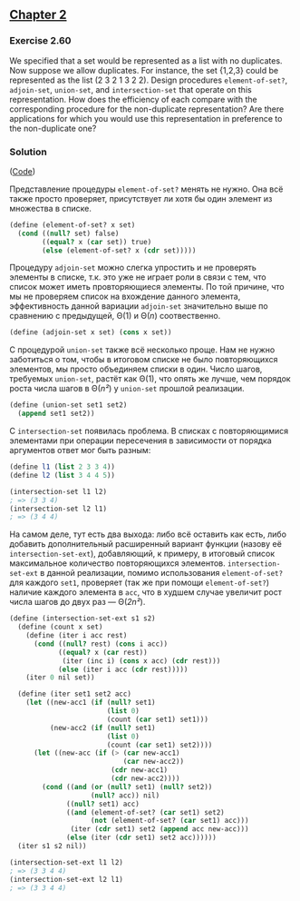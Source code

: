 ## [Chapter 2](../index.md#2-Building-Abstractions-with-Data)

### Exercise 2.60

We specified that a set would be represented as a list with no duplicates. Now suppose we allow duplicates. For instance, the set {1,2,3} could be represented as the list (2 3 2 1 3 2 2). Design procedures `element-of-set?`, `adjoin-set`, `union-set`, and `intersection-set` that operate on this representation. How does the efficiency of each compare with the corresponding procedure for the non-duplicate representation? Are there applications for which you would use this representation in preference to the non-duplicate one?

### Solution

([Code](../../src/Chapter%202/Exercise%202.60.scm))

Представление процедуры `element-of-set?` менять не нужно. Она всё также просто проверяет, присутствует ли хотя бы один элемент из множества в списке.

```scheme
(define (element-of-set? x set)
  (cond ((null? set) false)
        ((equal? x (car set)) true)
        (else (element-of-set? x (cdr set)))))
```

Процедуру `adjoin-set` можно слегка упростить и не проверять элементы в списке, т.к. это уже не играет роли в связи с тем, что список может иметь провторяющиеся элементы. По той причине, что мы не проверяем список на вхождение данного элемента, эффективность данной вариации `adjoin-set` значительно выше по сравнению с предыдущей, Θ(1) и Θ(_n_) соотвественно.

```scheme
(define (adjoin-set x set) (cons x set))
```

С процедурой `union-set` также всё несколько проще. Нам не нужно заботиться о том, чтобы в итоговом списке не было повторяющихся элементов, мы просто объединяем списки в один. Число шагов, требуемых `union-set`, растёт как Θ(1), что опять же лучше, чем порядок роста числа шагов в Θ(_n²_) у `union-set` прошлой реализации.

```scheme
(define (union-set set1 set2) 
  (append set1 set2))
```

С `intersection-set` появилась проблема. В списках с повторяющимися элементами при операции пересечения в зависимости от порядка аргументов ответ мог быть разным:

```scheme
(define l1 (list 2 3 3 4))
(define l2 (list 3 4 4 5))

(intersection-set l1 l2)
; => (3 3 4)
(intersection-set l2 l1)
; => (3 4 4)
```

На самом деле, тут есть два выхода: либо всё оставить как есть, либо добавить дополнительный расширенный вариант функции (назову её `intersection-set-ext`), добавляющий, к примеру, в итоговый список максимальное количество повторяющихся элементов. `intersection-set-ext` в данной реализации, помимо использования `element-of-set?` для каждого `set1`, проверяет (так же при помощи `element-of-set?`) наличие каждого элемента в `acc`, что в худшем случае увеличит рост числа шагов до двух раз — Θ(_2n²_).

```scheme
(define (intersection-set-ext s1 s2)
  (define (count x set)
    (define (iter i acc rest)
      (cond ((null? rest) (cons i acc))
            ((equal? x (car rest))
             (iter (inc i) (cons x acc) (cdr rest)))
            (else (iter i acc (cdr rest)))))
    (iter 0 nil set))

  (define (iter set1 set2 acc)
    (let ((new-acc1 (if (null? set1)
                        (list 0)
                        (count (car set1) set1)))
          (new-acc2 (if (null? set1)
                        (list 0)
                        (count (car set1) set2))))
      (let ((new-acc (if (> (car new-acc1)
                            (car new-acc2))
                         (cdr new-acc1)
                         (cdr new-acc2))))
        (cond ((and (or (null? set1) (null? set2))
                    (null? acc)) nil)
              ((null? set1) acc)
              ((and (element-of-set? (car set1) set2)
                    (not (element-of-set? (car set1) acc)))
               (iter (cdr set1) set2 (append acc new-acc)))
              (else (iter (cdr set1) set2 acc))))))
  (iter s1 s2 nil))

(intersection-set-ext l1 l2)
; => (3 3 4 4)
(intersection-set-ext l2 l1)
; => (3 3 4 4)
```

